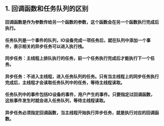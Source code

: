 ## 1. 回调函数和任务队列的区别

  #### 回调函数是作为参数传给另一个函数的参数，这个函数会在另一个函数执行完成后执行。
  #### 任务队列是一个事件的队列，IO设备完成一项任务后，就在队列中添加一个事件，表示相关的异步任务可以进入执行栈。

  #### 同步任务：主线程上排队执行的任务，前一个任务执行完成后才能执行下一个任务。
  #### 异步任务：不进入主线程，进入任务队列的任务。只有当主线程上的同步任务执行完成后，主线程才会读取任务队列中的任务，等待主线程读取。

  #### 任务队列中的事件包括IO设备的事件，用户产生的事件。只要指定过回调函数，这些事件发生时就会进入任务队列，等待主线程读取。
  #### 异步任务必须指定回调函数，当主线程开始执行异步任务，就是执行对应的回调函数。


